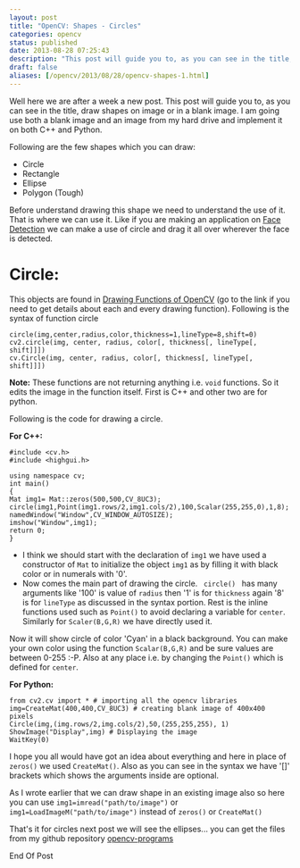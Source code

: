 ```yaml
---
layout: post
title: "OpenCV: Shapes - Circles"
categories: opencv
status: published
date: 2013-08-28 07:25:43
description: "This post will guide you to, as you can see in the title, draw shapes on image or in a blank image."
draft: false
aliases: [/opencv/2013/08/28/opencv-shapes-1.html]
---
```


Well here we are after a week a new post. This post will guide you to, as you can see in the title, draw shapes on image or in a blank image. I am going use both a blank image and an image from my hard drive and implement it on both C++ and Python.

Following are the few shapes which you can draw:

<ul>
	<li>Circle</li>
	<li>Rectangle</li>
	<li>Ellipse</li>
	<li>Polygon (Tough)</li>
</ul>

Before understand drawing this shape we need to understand the use of it. That is where we can use it. Like if you are making an application on <a class="zem_slink" title="Face detection" href="http://en.wikipedia.org/wiki/Face_detection" target="_blank" rel="wikipedia">Face Detection</a> we can make a use of circle and drag it all over wherever the face is detected.

<h1>Circle:</h1>

This objects are found in <a href="http://docs.opencv.org/modules/core/doc/drawing_functions.html" target="_blank">Drawing Functions of OpenCV</a> (go to the link if you need to get details about each and every drawing function). Following is the syntax of function circle

<pre><code>circle(img,center,radius,color,thickness=1,lineType=8,shift=0)
cv2.circle(img, center, radius, color[, thickness[, lineType[, shift]]])
cv.Circle(img, center, radius, color[, thickness[, lineType[, shift]]])</code></pre>

<b>Note:</b> These functions are not returning anything i.e. <code>void</code> functions. So it edits the image in the function itself. First is C++ and other two are for python.

Following is the code for drawing a circle.

<b>For C++:</b>

<pre><code>#include &lt;cv.h&gt;
#include &lt;highgui.h&gt;

using namespace cv;
int main()
{
Mat img1= Mat::zeros(500,500,CV_8UC3);
circle(img1,Point(img1.rows/2,img1.cols/2),100,Scalar(255,255,0),1,8);
namedWindow("Window",CV_WINDOW_AUTOSIZE);
imshow("Window",img1);
return 0;
}</code></pre>

<ul>
	<li>I think we should start with the declaration of <code>img1</code> we have used a constructor of <code>Mat</code> to initialize the object <code>img1</code> as by filling it with black color or in numerals with '0'.</li>
	<li>Now comes the main part of drawing the circle. <code> circle() </code> has many arguments like '100' is value of <code>radius</code> then '1' is for <code>thickness</code> again '8' is for <code>lineType</code> as discussed in the syntax portion. Rest is the inline functions used such as <code>Point()</code> to avoid declaring a variable for <code>center</code>. Similarly for <code>Scaler(B,G,R)</code> we have directly used it.</li>
</ul>

Now it will show circle of color 'Cyan' in a black background. You can make your own color using the function <code>Scalar(B,G,R)</code> and be sure values are between 0-255 :-P. Also at any place i.e. by changing the <code>Point()</code> which is defined for <code>center</code>.

<b>For Python:</b>

<pre><code>from cv2.cv import * # importing all the opencv libraries
img=CreateMat(400,400,CV_8UC3) # creating blank image of 400x400 pixels
Circle(img,(img.rows/2,img.cols/2),50,(255,255,255), 1)
ShowImage("Display",img) # Displaying the image  
WaitKey(0)</code></pre>

I hope you all would have got an idea about everything and here in place of <code>zeros()</code> we used <code>CreateMat()</code>. Also as you can see in the syntax we have '[]' brackets which shows the arguments inside are optional.

As I wrote earlier that we can draw shape in an existing image also so here you can use <code>img1=imread("path/to/image")</code> or <code>img1=LoadImageM("path/to/image")</code> instead of <codE>zeros()</code> or <code>CreateMat()</code>

That's it for circles next post we will see the ellipses... you can get the files from my github repository <a href="https://github.com/OpenDCLabs/opencv-programs.git" target="_blank">opencv-programs</a>

End Of Post
